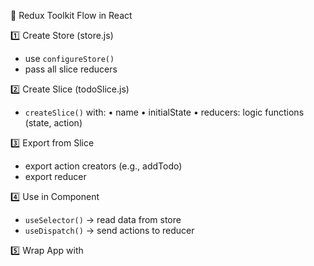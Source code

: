 📌 Redux Toolkit Flow in React

1️⃣ Create Store (store.js)
- use `configureStore()`
- pass all slice reducers

2️⃣ Create Slice (todoSlice.js)
- `createSlice()` with:
   • name
   • initialState
   • reducers: logic functions (state, action)

3️⃣ Export from Slice
- export action creators (e.g., addTodo)
- export reducer

4️⃣ Use in Component
- `useSelector()` → read data from store
- `useDispatch()` → send actions to reducer

5️⃣ Wrap App with <Provider store={store}> 
